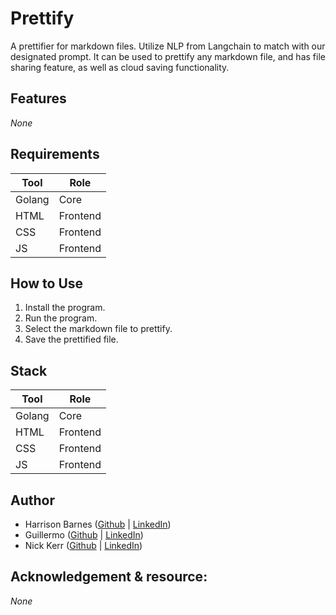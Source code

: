 # Prettify

A prettifier for markdown files. Utilize NLP from Langchain to match with our designated prompt. It can be used to prettify any markdown file, and has file sharing feature, as well as cloud saving functionality.

## Features
_None_

## Requirements
| Tool | Role | 
| --- | --- |
| Golang | Core |
| HTML | Frontend |
| CSS | Frontend |
| JS | Frontend |

## How to Use
1. Install the program.
2. Run the program.
3. Select the markdown file to prettify.
4. Save the prettified file.

## Stack
| Tool | Role | 
| --- | --- |
| Golang | Core |
| HTML | Frontend |
| CSS | Frontend |
| JS | Frontend |

## Author
- Harrison Barnes ([Github](example.com) | [LinkedIn](example.com))
- Guillermo ([Github](example.com) | [LinkedIn](example.com))
- Nick Kerr ([Github](example.com) | [LinkedIn](example.com))

## Acknowledgement & resource: 
_None_